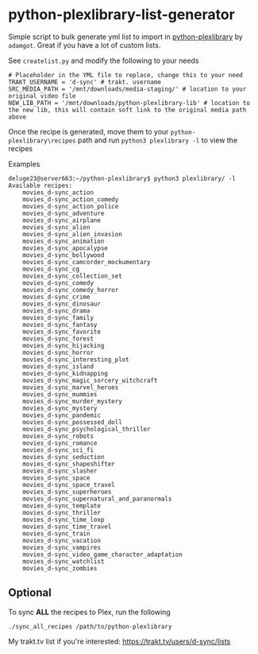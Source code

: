 # python-plexlibrary-list-generator
Simple script to bulk generate yml list to import in [python-plexlibrary](https://github.com/adamgot/python-plexlibrary) by `adamgot`. Great if you have a lot of custom lists. 

See `createlist.py` and modify the following to your needs
```
# Placeholder in the YML file to replace, change this to your need
TRAKT_USERNAME = 'd-sync' # trakt. username
SRC_MEDIA_PATH = '/mnt/downloads/media-staging/' # location to your original video file
NEW_LIB_PATH = '/mnt/downloads/python-plexlibrary-lib' # location to the new lib, this will contain soft link to the original media path above
```

Once the recipe is generated, move them to your `python-plexlibrary\recipes` path and run `python3 plexlibrary -l` to view the recipes

Examples
```
deluge23@server663:~/python-plexlibrary$ python3 plexlibrary/ -l
Available recipes:
    movies_d-sync_action
    movies_d-sync_action_comedy
    movies_d-sync_action_police
    movies_d-sync_adventure
    movies_d-sync_airplane
    movies_d-sync_alien
    movies_d-sync_alien_invasion
    movies_d-sync_animation
    movies_d-sync_apocalypse
    movies_d-sync_bollywood
    movies_d-sync_camcorder_mockumentary
    movies_d-sync_cg
    movies_d-sync_collection_set
    movies_d-sync_comedy
    movies_d-sync_comedy_horror
    movies_d-sync_crime
    movies_d-sync_dinosaur
    movies_d-sync_drama
    movies_d-sync_family
    movies_d-sync_fantasy
    movies_d-sync_favorite
    movies_d-sync_forest
    movies_d-sync_hijacking
    movies_d-sync_horror
    movies_d-sync_interesting_plot
    movies_d-sync_island
    movies_d-sync_kidnapping
    movies_d-sync_magic_sorcery_witchcraft
    movies_d-sync_marvel_heroes
    movies_d-sync_mummies
    movies_d-sync_murder_mystery
    movies_d-sync_mystery
    movies_d-sync_pandemic
    movies_d-sync_possessed_doll
    movies_d-sync_psychological_thriller
    movies_d-sync_robots
    movies_d-sync_romance
    movies_d-sync_sci_fi
    movies_d-sync_seduction
    movies_d-sync_shapeshifter
    movies_d-sync_slasher
    movies_d-sync_space
    movies_d-sync_space_travel
    movies_d-sync_superheroes
    movies_d-sync_supernatural_and_paranormals
    movies_d-sync_template
    movies_d-sync_thriller
    movies_d-sync_time_loop
    movies_d-sync_time_travel
    movies_d-sync_train
    movies_d-sync_vacation
    movies_d-sync_vampires
    movies_d-sync_video_game_character_adaptation
    movies_d-sync_watchlist
    movies_d-sync_zombies

```

## Optional
To sync **ALL** the recipes to Plex, run the following
```
./sync_all_recipes /path/to/python-plexlibrary
```

My trakt.tv list if you're interested:
https://trakt.tv/users/d-sync/lists
